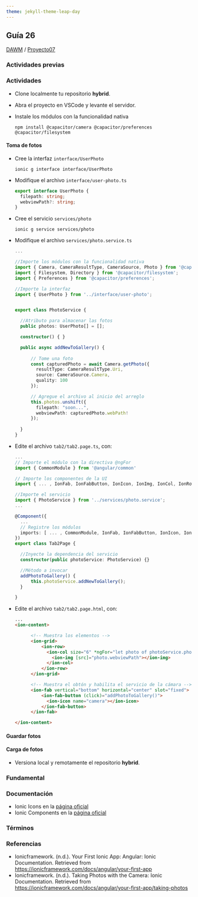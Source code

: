 ```yaml
---
theme: jekyll-theme-leap-day
---
```


## Guía 26

[DAWM](/DAWM/) / [Proyecto07](/DAWM/proyectos/2023/proyecto07)

### Actividades previas

### Actividades

* Clone localmente tu repositorio **hybrid**.
* Abra el proyecto en VSCode y levante el servidor.
* Instale los módulos con la funcionalidad nativa

  ```command
  npm install @capacitor/camera @capacitor/preferences @capacitor/filesystem
  ```

#### Toma de fotos

* Cree la interfaz `interface/UserPhoto`

  ```command
  ionic g interface interface/UserPhoto
  ```

* Modifique el archivo `interface/user-photo.ts`

  ```typescript
  export interface UserPhoto {
	filepath: string;
	webviewPath?: string;
  }
  ```

* Cree el servicio `services/photo`

  ```command
  ionic g service services/photo
  ```

* Modifique el archivo `services/photo.service.ts`

  ```typescript
  ...

  //Importe los módulos con la funcionalidad nativa
  import { Camera, CameraResultType, CameraSource, Photo } from '@capacitor/camera';
  import { Filesystem, Directory } from '@capacitor/filesystem';
  import { Preferences } from '@capacitor/preferences';

  //Importe la interfaz
  import { UserPhoto } from '../interface/user-photo';


  export class PhotoService {

  	//Atributo para almacenar las fotos
  	public photos: UserPhoto[] = [];

  	constructor() { }

  	public async addNewToGallery() {
	    
	    // Tome una foto
	    const capturedPhoto = await Camera.getPhoto({
	      resultType: CameraResultType.Uri,
	      source: CameraSource.Camera,
	      quality: 100
	    });

	    // Agregue el archivo al inicio del arreglo
	    this.photos.unshift({
	      filepath: "soon...",
	      webviewPath: capturedPhoto.webPath!
	    });
	    
	}
  }
  ```

* Edite el archivo `tab2/tab2.page.ts`, con:

  ```typescript
  ...
  // Importe el módulo con la directiva @ngFor
  import { CommonModule } from '@angular/common'

  // Importe los componentes de la UI
  import { ... , IonFab, IonFabButton, IonIcon, IonImg, IonCol, IonRow, IonGrid } from '@ionic/angular/standalone';

  //Importe el servicio
  import { PhotoService } from '../services/photo.service';
  ...
  
  @Component({
  	...
  	// Registre los módulos
	imports: [ ... , CommonModule, IonFab, IonFabButton, IonIcon, IonImg, IonCol, IonRow, IonGrid]
  })
  export class Tab2Page {

  	//Inyecte la dependencia del servicio
	constructor(public photoService: PhotoService) {}

	//Método a invocar
	addPhotoToGallery() {
	    this.photoService.addNewToGallery();
	}

  }
  ```

* Edite el archivo `tab2/tab2.page.html`, con:

  ```html
  ...
  <ion-content>

	  	<!-- Muestra los elementos --> 
	    <ion-grid>
		    <ion-row>
		      <ion-col size="6" *ngFor="let photo of photoService.photos; index as position">
		        <ion-img [src]="photo.webviewPath"></ion-img>
		      </ion-col>
		    </ion-row>
		</ion-grid>

	  	<!-- Muestra el obtón y habilita el servicio de la cámara --> 
		<ion-fab vertical="bottom" horizontal="center" slot="fixed">
			<ion-fab-button (click)="addPhotoToGallery()">
			  <ion-icon name="camera"></ion-icon>
			</ion-fab-button>
		</ion-fab>

  </ion-content>
  ```

#### Guardar fotos

#### Carga de fotos

* Versiona local y remotamente el repositorio **hybrid**.

### Fundamental

### Documentación

* Ionic Icons en la [página oficial](https://ionic.io/ionicons)
* Ionic Components en la [página oficial](https://ionicframework.com/docs/components)

### Términos

### Referencias

* Ionicframework. (n.d.). Your First Ionic App: Angular: Ionic Documentation. Retrieved from https://ionicframework.com/docs/angular/your-first-app
* Ionicframework. (n.d.). Taking Photos with the Camera: Ionic Documentation. Retrieved from https://ionicframework.com/docs/angular/your-first-app/taking-photos